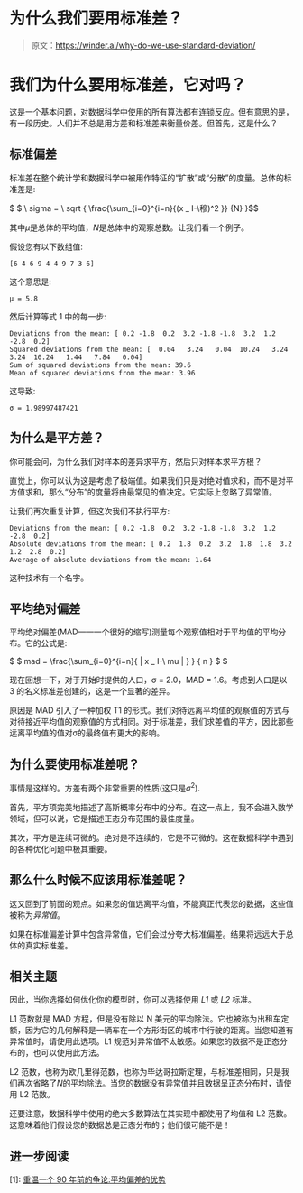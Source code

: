 # 为什么我们要用标准差？

> 原文：<https://winder.ai/why-do-we-use-standard-deviation/>

# 我们为什么要用标准差，它对吗？

这是一个基本问题，对数据科学中使用的所有算法都有连锁反应。但有意思的是，有一段历史。人们并不总是用方差和标准差来衡量价差。但首先，这是什么？

## 标准偏差

标准差在整个统计学和数据科学中被用作特征的“扩散”或“分散”的度量。总体的标准差是:

$ $ \ sigma = \ sqrt { \frac{\sum_{i=0}^{i=n}{(x _ I-\穆)^2 }} {N} }$$

其中$\mu$是总体的平均值，$N$是总体中的观察总数。让我们看一个例子。

假设您有以下数组值:

```
[6 4 6 9 4 4 9 7 3 6] 
```

这个意思是:

```
μ = 5.8 
```

然后计算等式 1 中的每一步:

```
Deviations from the mean: [ 0.2 -1.8  0.2  3.2 -1.8 -1.8  3.2  1.2 -2.8  0.2]
Squared deviations from the mean: [  0.04   3.24   0.04  10.24   3.24   3.24  10.24   1.44   7.84   0.04]
Sum of squared deviations from the mean: 39.6
Mean of squared deviations from the mean: 3.96 
```

这导致:

```
σ = 1.98997487421 
```

## 为什么是平方差？

你可能会问，为什么我们对样本的差异求平方，然后只对样本求平方根？

直觉上，你可以认为这是考虑了极端值。如果我们只是对绝对值求和，而不是对平方值求和，那么“分布”的度量将由最常见的值决定。它实际上忽略了异常值。

让我们再次重复计算，但这次我们不执行平方:

```
Deviations from the mean: [ 0.2 -1.8  0.2  3.2 -1.8 -1.8  3.2  1.2 -2.8  0.2]
Absolute deviations from the mean: [ 0.2  1.8  0.2  3.2  1.8  1.8  3.2  1.2  2.8  0.2]
Average of absolute deviations from the mean: 1.64 
```

这种技术有一个名字。

## 平均绝对偏差

平均绝对偏差(MAD——一个很好的缩写)测量每个观察值相对于平均值的平均分布。它的公式是:

$ $ mad = \frac{\sum_{i=0}^{i=n}{ | x _ I-\ mu | } } { n } $ $

现在回想一下，对于开始时提供的人口，σ = 2.0，MAD = 1.6。考虑到人口是以 3 的名义标准差创建的，这是一个显著的差异。

原因是 MAD 引入了一种加权 T1 的形式。我们对待远离平均值的观察值的方式与对待接近平均值的观察值的方式相同。对于标准差，我们求差值的平方，因此那些远离平均值的值对σ的最终值有更大的影响。

## 为什么要使用标准差呢？

事情是这样的。方差有两个非常重要的性质(这只是$\sigma^2$).

首先，平方项完美地描述了高斯概率分布中的分布。在这一点上，我不会进入数学领域，但可以说，它是描述正态分布范围的最佳度量。

其次，平方是连续可微的。绝对是不连续的，它是不可微的。这在数据科学中遇到的各种优化问题中极其重要。

## 那么什么时候不应该用标准差呢？

这又回到了前面的观点。如果您的值远离平均值，不能真正代表您的数据，这些值被称为*异常值*。

如果在标准偏差计算中包含异常值，它们会过分夸大标准偏差。结果将远远大于总体的真实标准差。

## 相关主题

因此，当你选择如何优化你的模型时，你可以选择使用 *L1* 或 *L2* 标准。

L1 范数就是 MAD 方程，但是没有除以 N 美元的平均除法。它也被称为出租车定额，因为它的几何解释是一辆车在一个方形街区的城市中行驶的距离。当您知道有异常值时，请使用此选项。L1 规范对异常值不太敏感。如果您的数据不是正态分布的，也可以使用此方法。

L2 范数，也称为欧几里得范数，也称为毕达哥拉斯定理，与标准差相同，只是我们再次省略了$N$的平均除法。当您的数据没有异常值并且数据呈正态分布时，请使用 L2 范数。

还要注意，数据科学中使用的绝大多数算法在其实现中都使用了均值和 L2 范数。这意味着他们假设您的数据总是正态分布的；他们很可能不是！

## 进一步阅读

[1]: [重温一个 90 年前的争论:平均偏差的优势](http://www.leeds.ac.uk/educol/documents/00003759.htm)